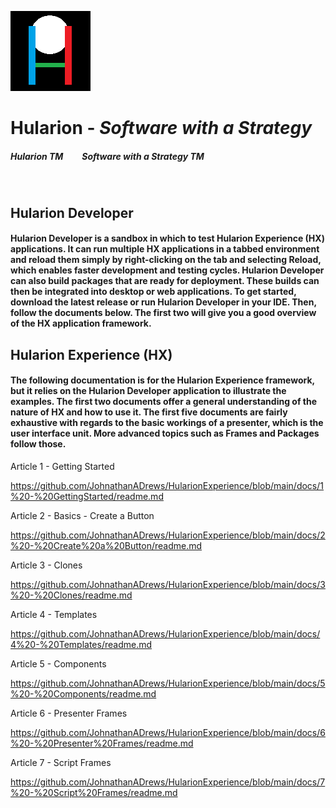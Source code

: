 
![Image](https://github.com/JohnathanADrews/Hularion/blob/main/Hularion%20image.png?raw=true)

# Hularion - *Software with a Strategy*

##### Hularion TM &nbsp;&nbsp;&nbsp;&nbsp;&nbsp;&nbsp;&nbsp; Software with a Strategy TM

&nbsp;


## Hularion Developer

#### Hularion Developer is a sandbox in which to test Hularion Experience (HX) applications. It can run multiple HX applications in a tabbed environment and reload them simply by right-clicking on the tab and selecting Reload, which enables faster development and testing cycles. Hularion Developer can also build packages that are ready for deployment. These builds can then be integrated into desktop or web applications. To get started, download the latest release or run Hularion Developer in your IDE. Then, follow the documents below. The first two will give you a good overview of the HX application framework.

## Hularion Experience (HX)

#### The following documentation is for the Hularion Experience framework, but it relies on the Hularion Developer application to illustrate the examples. The first two documents offer a general understanding of the nature of HX and how to use it. The first five documents are fairly exhaustive with regards to the basic workings of a presenter, which is the user interface unit. More advanced topics such as Frames and Packages follow those.

Article 1 - Getting Started 

https://github.com/JohnathanADrews/HularionExperience/blob/main/docs/1%20-%20GettingStarted/readme.md

Article 2 - Basics - Create a Button 

https://github.com/JohnathanADrews/HularionExperience/blob/main/docs/2%20-%20Create%20a%20Button/readme.md

Article 3 - Clones 

https://github.com/JohnathanADrews/HularionExperience/blob/main/docs/3%20-%20Clones/readme.md

Article 4 - Templates 

https://github.com/JohnathanADrews/HularionExperience/blob/main/docs/4%20-%20Templates/readme.md

Article 5 - Components 

https://github.com/JohnathanADrews/HularionExperience/blob/main/docs/5%20-%20Components/readme.md

Article 6 - Presenter Frames 

https://github.com/JohnathanADrews/HularionExperience/blob/main/docs/6%20-%20Presenter%20Frames/readme.md

Article 7 - Script Frames 

https://github.com/JohnathanADrews/HularionExperience/blob/main/docs/7%20-%20Script%20Frames/readme.md



 
